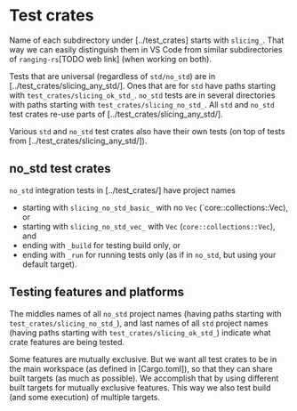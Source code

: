 # Test crates
Name of each subdirectory under [../test_crates] starts with `slicing_`. That way we can easily distinguish them in VS Code from similar subdirectories of `ranging-rs`[TODO web link] (when working on both).

Tests that are universal (regardless of `std/no_std`)  are in [../test_crates/slicing_any_std/]. Ones that are for `std` have paths starting with `test_crates/slicing_ok_std_`. `no_std` tests are in several directories with paths starting with `test_crates/slicing_no_std_`. All `std` and `no_std` test crates re-use parts of [../test_crates/slicing_any_std/].

Various `std` and `no_std` test crates also have their own tests (on top of tests from [../test_crates/slicing_any_std/]).

## no_std test crates
`no_std` integration tests in [../test_crates/] have project names
- starting with `slicing_no_std_basic_` with no `Vec` (`core::collections::Vec), or
- starting with `slicing_no_std_vec_` with `Vec` (`core::collections::Vec`), and
- ending with `_build` for testing build only, or
- ending with `_run` for running tests only (as if in `no_std`, but using your default target).

## Testing features and platforms
The middles names of all `no_std` project names (having paths starting with `test_crates/slicing_no_std_`), and last names of all `std` project names (having paths starting with `test_crates/slicing_ok_std_`) indicate what crate features are being tested.

Some features are mutually exclusive. But we want all test crates to be in the main workspace (as defined in [Cargo.toml]), so that they can share built targets (as much as possible). We accomplish that by using different built targets for mutually exclusive features. This way we also test build (and some execution) of multiple targets.

